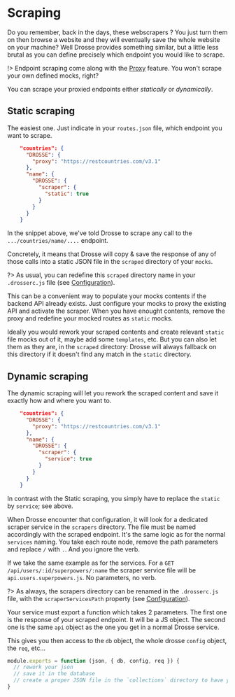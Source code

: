 # Scraping

Do you remember, back in the days, these webscrapers ? You just turn them on then browse a website and they will eventually save the whole website on your machine? Well Drosse provides something similar, but a little less brutal as you can define precisely which endpoint you would like to scrape.

!> Endpoint scraping come along with the [Proxy](customize-response.md#proxy) feature. You won't scrape your own defined mocks, right?

You can scrape your proxied endpoints either _statically_ or _dynamically_.

## Static scraping
The easiest one. Just indicate in your `routes.json` file, which endpoint you want to scrape.

```json
    "countries": {
      "DROSSE": {
        "proxy": "https://restcountries.com/v3.1"
      },
      "name": {
        "DROSSE": {
          "scraper": {
            "static": true
          }
        }
      }
    }
```
In the snippet above, we've told Drosse to scrape any call to the `.../countries/name/....` endpoint.

Concretely, it means that Drosse will copy & save the response of any of those calls into a static JSON file in the `scraped` directory of your `mocks`.

?> As usual, you can redefine this `scraped` directory name in your `.drosserc.js` file (see [Configuration](configuration.md)).

This can be a convenient way to populate your mocks contents if the backend API already exists. Just configure your mocks to proxy the existing API and activate the scraper. When you have enought contents, remove the proxy and redefine your mocked routes as `static` mocks.

Ideally you would rework your scraped contents and create relevant `static` file mocks out of it, maybe add some `templates`, etc. But you can also let them as they are, in the `scraped` directory: Drosse will always fallback on this directory if it doesn't find any match in the `static` directory.

## Dynamic scraping
The dynamic scraping will let you rework the scraped content and save it exactly how and where you want to.

```json
    "countries": {
      "DROSSE": {
        "proxy": "https://restcountries.com/v3.1"
      },
      "name": {
        "DROSSE": {
          "scraper": {
            "service": true
          }
        }
      }
    }
```

In contrast with the Static scraping, you simply have to replace the `static` by `service`; see above.

When Drosse encounter that configuration, it will look for a dedicated scraper service in the `scrapers` directory. The file must be named accordingly with the scraped endpoint. It's the same logic as for the normal `services` naming. You take each route node, remove the path parameters and replace `/` with `.`. And you ignore the verb.

If we take the same example as for the services. For a `GET /api/users/:id/superpowers/:name` the scraper service file will be `api.users.superpowers.js`. No parameters, no verb.


?> As always, the scrapers directory can be renamed in the `.drosserc.js` file, with the `scraperServicesPath` property (see [Configuration](configuration.md)).

Your service must export a function which takes 2 parameters. The first one is the response of your scraped endpoint. It will be a JS object. The second one is the same `api` object as the one you get in a normal Drosse service.

This gives you then access to the `db` object, the whole drosse `config` object, the `req`, etc...

```js
module.exports = function (json, { db, config, req }) {
  // rework your json
  // save it in the database
  // create a proper JSON file in the `collections` directory to have your scraped content automatically reloaded in your DB even if you delete your db file.
}
```